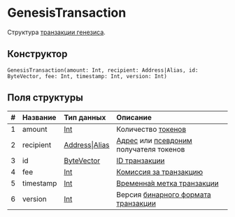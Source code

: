 # GenesisTransaction

Структура [транзакции генезиса](/blockchain/transaction-type/genesis-transaction.md).

## Конструктор

``` ride
GenesisTransaction(amount: Int, recipient: Address|Alias, id: ByteVector, fee: Int, timestamp: Int, version: Int)
```

## Поля структуры

| # | Название | Тип данных | Описание |
| :--- | :--- | :--- | :--- |
| 1 | amount | [Int](/ride/data-types/int.md) | Количество [токенов](/blockchain/token.md) |
| 2 | recipient | [Address](/ride/structures/common-structures/address.md)&#124;[Alias](/ride/structures/common-structures/alias.md) | [Адрес](/blockchain/address.md) или [псевдоним](/blockchain/alias.md) получателя токенов |
| 3 | id | [ByteVector](/ride/data-types/byte-vector.md) | [ID транзакции](/blockchain/transaction/transaction-id.md) |
| 4 | fee | [Int](/ride/data-types/int.md) | [Комиссия за транзакцию](/blockchain/transaction-fee.md) |
| 5 | timestamp | [Int](/ride/data-types/int.md) | [Временна́я метка транзакции](blockchain/transaction/transaction-timestamp.md) |
| 6 | version | [Int](/ride/data-types/int.md) | Версия [бинарного формата транзакции](/blockchain/binary-format/transaction-binary-format.md) |
